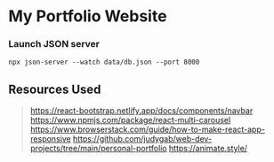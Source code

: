 # My Portfolio Website



### Launch JSON server
    npx json-server --watch data/db.json --port 8000

## Resources Used
>https://react-bootstrap.netlify.app/docs/components/navbar
>https://www.npmjs.com/package/react-multi-carousel
>https://www.browserstack.com/guide/how-to-make-react-app-responsive
>https://github.com/judygab/web-dev-projects/tree/main/personal-portfolio
>https://animate.style/